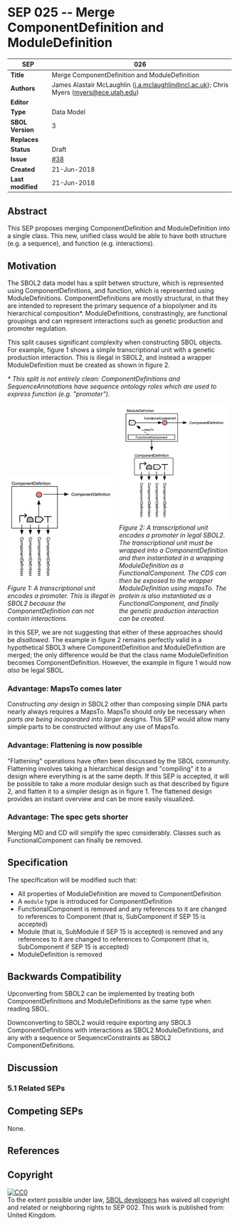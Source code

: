 SEP 025 -- Merge ComponentDefinition and ModuleDefinition
===================================

SEP                     | 026
----------------------|--------------
**Title**                | Merge ComponentDefinition and ModuleDefinition
**Authors**           | James Alastair McLaughlin (j.a.mclaughlin@ncl.ac.uk); Chris Myers (myers@ece.utah.edu)
**Editor**            | 
**Type**               | Data Model
**SBOL Version** | 3
**Replaces**        | 
**Status**             | Draft
**Issue** | [#38](https://github.com/SynBioDex/SEPs/issues/38)
**Created**          | 21-Jun-2018
**Last modified**  | 21-Jun-2018

## Abstract

This SEP proposes merging ComponentDefinition and ModuleDefinition into a single class. This new, unified class would be able to have both structure (e.g. a sequence), and function (e.g. interactions).


## Motivation

The SBOL2 data model has a split betwen structure, which is represented using ComponentDefinitions, and function, which is represented using ModuleDefinitions. ComponentDefinitions are mostly structural, in that they are intended to represent the primary sequence of a biopolymer and its hierarchical composition*. ModuleDefinitions, constrastingly, are functional groupings and can represent interactions such as genetic production and promoter regulation.

This split causes significant complexity when constructing SBOL objects. For example, figure 1 shows a simple transcriptional unit with a genetic production interaction. This is illegal in SBOL2, and instead a wrapper ModuleDefinition must be created as shown in figure 2.

<i>* This split is not entirely clean: ComponentDefinitions and SequenceAnnotations have sequence ontology roles which are used to express function (e.g. "promoter").</i>
 
<div style="width:49%;display:inline-block;">
<img src="images/sep_026_ex2.png" /><br>
<i>Figure 1: A transcriptional unit encodes a promoter. This is illegal in SBOL2 because the ComponentDefinition can not contain interactions.</i>
</div>

<div style="width:49%;display:inline-block;">
<img src="images/sep_026_ex1.png" /><br>
<i>Figure 2: A transcriptional unit encodes a promoter in legal SBOL2. The transcriptional unit must be wrapped into a ComponentDefinition and then instantiated in a wrapping ModuleDefinition as a FunctionalComponent. The CDS can then be exposed to the wrapper ModuleDefinition using mapsTo. The protein is also instantiated as a FunctionalComponent, and finally the genetic production interaction can be created.</i>
</div>

In this SEP, we are not suggesting that either of these approaches should be *disallowed*. The example in figure 2 remains perfectly valid in a hypothetical SBOL3 where ComponentDefinition and ModuleDefinition are merged; the only difference would be that the class name ModuleDefinition becomes ComponentDefinition. However, the example in figure 1 would now *also* be legal SBOL.


### Advantage: MapsTo comes later

Constructing *any* design in SBOL2 other than composing simple DNA parts nearly always requires a MapsTo. MapsTo should only be necessary when *parts are being incoporated into larger designs*. This SEP would allow many simple parts to be constructed without any use of MapsTo.


### Advantage: Flattening is now possible

"Flattening" operations have often been discussed by the SBOL community. Flattening involves taking a hierarchical design and "compiling" it to a design where everything is at the same depth.  If this SEP is accepted, it will be possible to take a more modular design such as that described by figure 2, and flatten it to a simpler design as in figure 1.  The flattened design provides an instant overview and can be more easily visualized.


### Advantage: The spec gets shorter

Merging MD and CD will simplify the spec considerably. Classes such as FunctionalComponent can finally be removed.



## Specification 

The specification will be modified such that:

* All properties of ModuleDefinition are moved to ComponentDefinition
* A `module` type is introduced for ComponentDefinition
* FunctionalComponent is removed and any references to it are changed to references to Component (that is, SubComponent if SEP 15 is accepted)
* Module (that is, SubModule if SEP 15 is accepted) is removed and any references to it are changed to references to Component  (that is, SubComponent if SEP 15 is accepted)
* ModuleDefinition is removed


## Backwards Compatibility <a name='compatibility'></a>

Upconverting from SBOL2 can be implemented by treating both ComponentDefinitions and ModuleDefinitions as the same type when reading SBOL.

Downconverting to SBOL2 would require exporting any SBOL3 ComponentDefinitions with interactions as SBOL2 ModuleDefinitions, and any with a sequence or SequenceConstraints as SBOL2 ComponentDefinitions.

## Discussion <a name='discussion'></a>

### 5.1 Related SEPs


## Competing SEPs <a name='competing_seps'></a>

None.

References <a name='references'></a>
----------------

Copyright <a name='copyright'></a>
-------------

<p xmlns:dct="http://purl.org/dc/terms/" xmlns:vcard="http://www.w3.org/2001/vcard-rdf/3.0#">
  <a rel="license"
     href="http://creativecommons.org/publicdomain/zero/1.0/">
    <img src="http://i.creativecommons.org/p/zero/1.0/88x31.png" style="border-style: none;" alt="CC0" />
  </a>
  <br />
  To the extent possible under law,
  <a rel="dct:publisher"
     href="sbolstandard.org">
    <span property="dct:title">SBOL developers</span></a>
  has waived all copyright and related or neighboring rights to
  <span property="dct:title">SEP 002</span>.
This work is published from:
<span property="vcard:Country" datatype="dct:ISO3166"
      content="US" about="sbolstandard.org">
  United Kingdom</span>.
</p>


